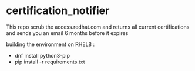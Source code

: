 # certification_notifier
This repo scrub the access.redhat.com and returns all current certifications and sends you an email 6 months before it expires

building the environment on RHEL8 :
- dnf install python3-pip
- pip install -r requirements.txt

